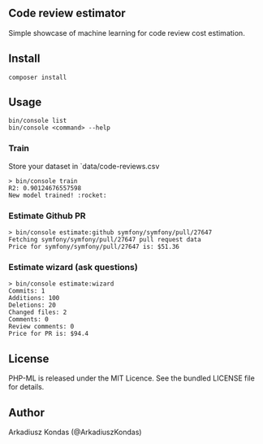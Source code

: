 ## Code review estimator

Simple showcase of machine learning for code review cost estimation.

## Install

```
composer install 
```

## Usage

```
bin/console list
bin/console <command> --help
```

### Train

Store your dataset in `data/code-reviews.csv
```
> bin/console train
R2: 0.90124676557598
New model trained! :rocket:
```

### Estimate Github PR
```
> bin/console estimate:github symfony/symfony/pull/27647
Fetching symfony/symfony/pull/27647 pull request data
Price for symfony/symfony/pull/27647 is: $51.36
```

### Estimate wizard (ask questions)
```
> bin/console estimate:wizard 
Commits: 1
Additions: 100
Deletions: 20
Changed files: 2
Comments: 0
Review comments: 0
Price for PR is: $94.4
```


## License

PHP-ML is released under the MIT Licence. See the bundled LICENSE file for details.

## Author

Arkadiusz Kondas (@ArkadiuszKondas)